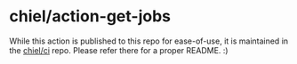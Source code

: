 # chiel/action-get-jobs

While this action is published to this repo for ease-of-use, it is maintained in the [chiel/ci](https://github.com/chiel/ci/tree/master/.github/actions/get-jobs) repo. Please refer there for a proper README. :)
